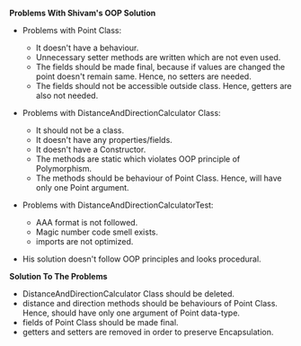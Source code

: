 **Problems With Shivam's OOP Solution**

- Problems with Point Class:
    - It doesn't have a behaviour.
    - Unnecessary setter methods are written which are not even used.
    - The fields should be made final, because if values are changed the point doesn't remain same. Hence, no setters are needed.
    - The fields should not be accessible outside class. Hence, getters are also not needed.

- Problems with DistanceAndDirectionCalculator Class:
    - It should not be a class.
    - It doesn't have any properties/fields.
    - It doesn't have a Constructor.
    - The methods are static which violates OOP principle of Polymorphism.
    - The methods should be behaviour of Point Class. Hence, will have only one Point argument.

- Problems with DistanceAndDirectionCalculatorTest:
    - AAA format is not followed.
    - Magic number code smell exists.
    - imports are not optimized.

- His solution doesn't follow OOP principles and looks procedural.

**Solution To The Problems**
- DistanceAndDirectionCalculator Class should be deleted.
- distance and direction methods should be behaviours of Point Class. Hence, should have only one argument of Point data-type.
- fields of Point Class should be made final.
- getters and setters are removed in order to preserve Encapsulation.